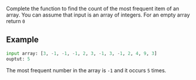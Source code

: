 Complete the function to find the count of the most frequent item of an array. You can assume that input is an array of integers. For an empty array return `0`


## Example
```python
input array: [3, -1, -1, -1, 2, 3, -1, 3, -1, 2, 4, 9, 3]
ouptut: 5 
```
The most frequent number in the array is `-1` and it occurs `5` times.
